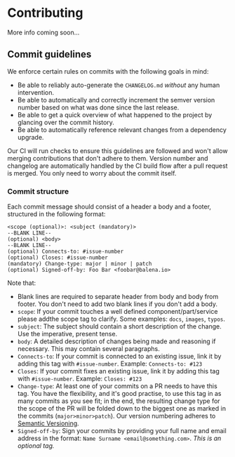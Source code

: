 # Contributing

More info coming soon...

## Commit guidelines

We enforce certain rules on commits with the following goals in mind:

- Be able to reliably auto-generate the `CHANGELOG.md` *without* any human intervention.
- Be able to automatically and correctly increment the semver version number based on what was done since the last release.
- Be able to get a quick overview of what happened to the project by glancing over the commit history.
- Be able to automatically reference relevant changes from a dependency upgrade.

Our CI will run checks to ensure this guidelines are followed and won't allow merging contributions that don't adhere to them. Version number and changelog are automatically handled by the CI build flow after a pull request is merged. You only need to worry about the commit itself.

### Commit structure

Each commit message should consist of a header a body and a footer, structured in the following format:

```
<scope (optional)>: <subject (mandatory)>
--BLANK LINE--
(optional) <body>
--BLANK LINE--
(optional) Connects-to: #issue-number
(optional) Closes: #issue-number
(mandatory) Change-type: major | minor | patch
(optional) Signed-off-by: Foo Bar <foobar@balena.io>
```

Note that:
- Blank lines are required to separate header from body and body from footer. You don't need to add two blank lines if you don't add a body.
- `scope`: If your commit touches a well defined component/part/service please addthe scope tag to clarify. Some examples: `docs`, `images`, `typos`.
- `subject`: The subject should contain a short description of the change. Use the imperative, present tense.
- `body`: A detailed description of changes being made and reasoning if necessary. This may contain several paragraphs.
- `Connects-to`: If your commit is connected to an existing issue, link it by adding this tag with `#issue-number`. Example: `Connects-to: #123`
- `Closes`: If your commit fixes an existing issue, link it by adding this tag with `#issue-number`. Example: `Closes: #123`
- `Change-type`: At least one of your commits on a PR needs to have this tag. You have the flexibility, and it's good practise, to use this tag in as many commits as you see fit; in the end, the resulting change type for the scope of the PR will be folded down to the biggest one as marked in the commits (`major>minor>patch`). Our version numbering adheres to [Semantic Versioning](http://semver.org/).
- `Signed-off-by`: Sign your commits by providing your full name and email address in the format: `Name Surname <email@something.com>`. *This is an optional tag.*
